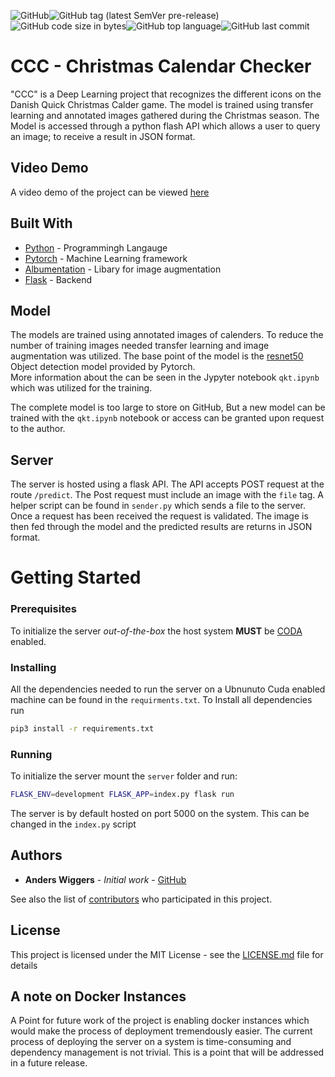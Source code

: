 ![GitHub](https://img.shields.io/github/license/anders-wiggers/ccc?style=flat-square)![GitHub tag (latest SemVer pre-release)](https://img.shields.io/github/v/tag/anders-wiggers/ccc?color=blue&include_prereleases&label=version&style=flat-square)![GitHub code size in bytes](https://img.shields.io/github/languages/code-size/anders-wiggers/ccc?style=flat-square)![GitHub top language](https://img.shields.io/github/languages/top/anders-wiggers/ccc?style=flat-square)![GitHub last commit](https://img.shields.io/github/last-commit/anders-wiggers/ccc?style=flat-square) 
# CCC - Christmas Calendar Checker 

"CCC" is a Deep Learning project that recognizes the different icons on the Danish Quick Christmas Calder game. The model is trained using transfer learning and annotated images gathered during the Christmas season. The Model is accessed through a python flash API which allows a user to query an image; to receive a result in JSON format. 

## Video Demo

A video demo of the project can be viewed [here](https://drive.google.com/file/d/1m6QYcnGxZRZDDEHGETQ4fnJFq98YCcfg/view?usp=sharing)

## Built With

* [Python](https://nextjs.org/) - Programmingh Langauge
* [Pytorch](https://expressjs.com/) - Machine Learning framework
* [Albumentation](https://github.com/albumentations-team/albumentations) - Libary for image augmentation
* [Flask](https://flask.palletsprojects.com/en/1.1.x/) - Backend 


## Model

The models are trained using annotated images of calenders. To reduce the number of training images needed transfer learning and image augmentation was utilized. The base point of the model is the [resnet50](https://arxiv.org/abs/1512.03385) Object detection model provided by Pytorch.  
More information about the can be seen in the Jypyter notebook `qkt.ipynb` which was utilized for the training. 

The complete model is too large to store on GitHub, But a new model can be trained with the `qkt.ipynb` notebook or access can be granted upon request to the author. 

## Server

The server is hosted using a flask API. The API accepts POST request at the route `/predict`. The Post request must include an image with the `file` tag. A helper script can be found in `sender.py` which sends a file to the server. 
Once a request has been received the request is validated. The image is then fed through the model and the predicted results are returns in JSON format. 

# Getting Started

### Prerequisites

To initialize the server *out-of-the-box* the host system **MUST** be [CODA](https://developer.nvidia.com/cuda-zone) enabled.

### Installing

All the dependencies needed to run the server on a Ubnunuto Cuda enabled machine can be found in the `requirments.txt`. To Install all dependencies run
```bash
pip3 install -r requirements.txt
```

### Running
To initialize the server mount the `server` folder and run:
```bash
FLASK_ENV=development FLASK_APP=index.py flask run
```
The server is by default hosted on port 5000 on the system. This can be changed in the `index.py` script

## Authors

* **Anders Wiggers** - *Initial work* - [GitHub](https://github.com/anders-wiggers)

See also the list of [contributors](https://github.com/your/project/contributors) who participated in this project.

## License

This project is licensed under the MIT License - see the [LICENSE.md](LICENSE.md) file for details

## A note on Docker Instances

A Point for future work of the project is enabling docker instances which would make the process of deployment tremendously easier. The current process of deploying the server on a system is time-consuming and dependency management is not trivial. This is a point that will be addressed in a future release. 